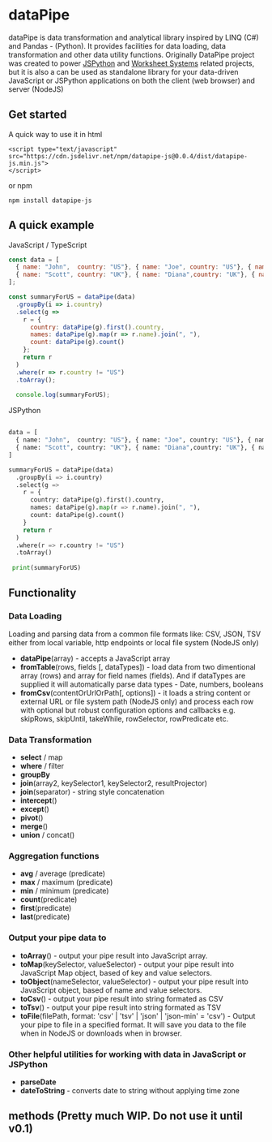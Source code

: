 # dataPipe

dataPipe is data transformation and analytical library inspired by LINQ (C#) and Pandas - (Python). It provides facilities for data loading, data transformation and other data utility functions. Originally DataPipe project was created to power [JSPython](https://github.com/jspython-dev/jspython) and [Worksheet Systems](https://worksheet.systems) related projects, but it is also a can be used as standalone library for your data-driven JavaScript or JSPython applications on both the client (web browser) and server (NodeJS)

## Get started

A quick way to use it in html

```
<script type="text/javascript" src="https://cdn.jsdelivr.net/npm/datapipe-js@0.0.4/dist/datapipe-js.min.js">
</script>
```

or npm

```
npm install datapipe-js
```

## A quick example
JavaScript / TypeScript
```js
const data = [
  { name: "John",  country: "US"}, { name: "Joe", country: "US"}, { name: "Bill",  country: "US"}, { name: "Adam", country: "UK"}, 
  { name: "Scott", country: "UK"}, { name: "Diana",country: "UK"}, { name: "Marry",country: "FR"}, { name: "Luc",country: "FR"}
];

const summaryForUS = dataPipe(data)
  .groupBy(i => i.country)
  .select(g => 
    r = {
      country: dataPipe(g).first().country,
      names: dataPipe(g).map(r => r.name).join(", "),
      count: dataPipe(g).count()
    };
    return r
  )
  .where(r => r.country != "US")
  .toArray();
  
  console.log(summaryForUS);
```

JSPython
```py

data = [
  { name: "John",  country: "US"}, { name: "Joe", country: "US"}, { name: "Bill",  country: "US"}, { name: "Adam", country: "UK"}, 
  { name: "Scott", country: "UK"}, { name: "Diana",country: "UK"}, { name: "Marry",country: "FR"}, { name: "Luc",country: "FR"}
]

summaryForUS = dataPipe(data)
  .groupBy(i => i.country)
  .select(g => 
    r = {
      country: dataPipe(g).first().country,
      names: dataPipe(g).map(r => r.name).join(", "),
      count: dataPipe(g).count()
    }
    return r
  )
  .where(r => r.country != "US")
  .toArray()
 
 print(summaryForUS)

```


## Functionality

### Data Loading
Loading and parsing data from a common file formats like: CSV, JSON, TSV either from local variable, http endpoints or local file system (NodeJS only)
 
 - **dataPipe**(array) - accepts a JavaScript array
 - **fromTable**(rows, fields [, dataTypes]) - load data from two dimentional array (rows) and array for field names (fields). And if dataTypes are supplied it will automatically parse data types - Date, numbers, booleans
 - **fromCsv**(contentOrUrlOrPath[, options]) - it loads a string content or external URL or file system path (NodeJS only) and process each row with optional but robust configuration options and callbacks e.g. skipRows, skipUntil, takeWhile, rowSelector, rowPredicate etc.

### Data Transformation

 - **select** / map
 - **where** / filter
 - **groupBy**
 - **join**(array2, keySelector1, keySelector2, resultProjector)
 - **join**(separator) - string style concatenation
 - **intercept**()
 - **except**()
 - **pivot**()
 - **merge**()
 - **union** / concat()

### Aggregation functions

 - **avg** / average (predicate)
 - **max** / maximum (predicate)
 - **min** / minimum (predicate)
 - **count**(predicate)
 - **first**(predicate)
 - **last**(predicate)
 
### Output your pipe data to

 - **toArray**() - output your pipe result into JavaScript array.
 - **toMap**(keySelector, valueSelector) - output your pipe result into JavaScript Map object, based of key and value selectors.
 - **toObject**(nameSelector, valueSelector) - output your pipe result into JavaScript object, based of name and value selectors.
 - **toCsv**() - output your pipe result into string formated as CSV
 - **toTsv**() - output your pipe result into string formated as TSV
 - **toFile**(filePath, format: 'csv' | 'tsv' | 'json' | 'json-min' = 'csv') - Output your pipe to file in a specified format. It will save you data to the file when in NodeJS or downloads when in browser.

### Other helpful utilities for working with data in JavaScript or JSPython
 - **parseDate**
 - **dateToString** - converts date to string without applying time zone


## methods (Pretty much WIP. Do not use it until v0.1)
 

 

